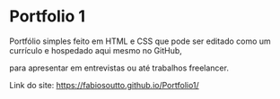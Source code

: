 # Portfolio 1

Portfólio simples feito em HTML e CSS que pode ser editado como um currículo e hospedado aqui mesmo no GitHub, 

para apresentar em entrevistas ou até trabalhos freelancer.

Link do site: https://fabiosoutto.github.io/Portfolio1/
